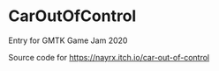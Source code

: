 # CarOutOfControl

Entry for GMTK Game Jam 2020

Source code for https://nayrx.itch.io/car-out-of-control
